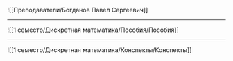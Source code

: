 ![[Преподаватели/Богданов Павел Сергеевич]]

---

![[1 семестр/Дискретная математика/Пособия/Пособия]]

---

![[1 семестр/Дискретная математика/Конспекты/Конспекты]]